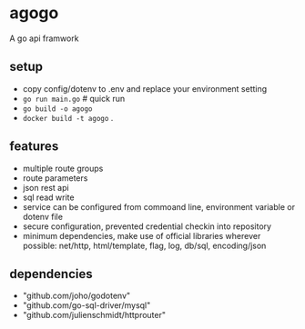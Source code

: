 # agogo
A go api framwork

## setup
- copy config/dotenv to .env and replace your environment setting
- `go run main.go` # quick run
- `go build -o agogo`
- `docker build -t agogo` .

## features
- multiple route groups
- route parameters
- json rest api
- sql read write
- service can be configured from commoand line, environment variable or dotenv file
- secure configuration, prevented credential checkin into repository
- minimum dependencies, make use of official libraries wherever possible: net/http, html/template, flag, log, db/sql, encoding/json

## dependencies
- "github.com/joho/godotenv"
- "github.com/go-sql-driver/mysql"
- "github.com/julienschmidt/httprouter"
